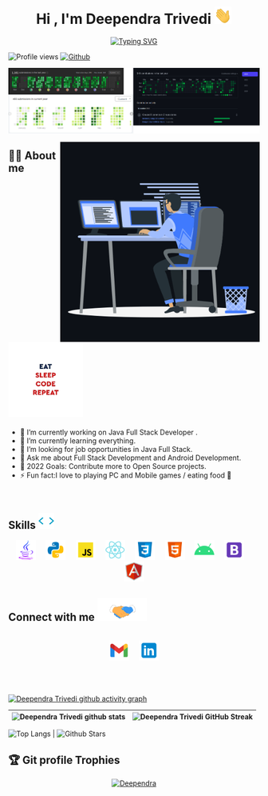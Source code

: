 <h1 align="center">Hi , I'm Deependra Trivedi <img src="https://github.com/Deependra-009/ReadmeGenerator/blob/main/Icons/hii.gif" width="35"></h1>
<p align="center">
 <a href="https://git.io/typing-svg"><img src="https://readme-typing-svg.demolab.com?font=Fira+Code&duration=3000&pause=1000&width=435&lines=Full+Stack+Developer;DSA+%7C+ALGORITHIMS+%7C+OOPS;(400%2B)+question+solve+in+leetcode;2+Star+in+codechef;Always+Learning+new+thing" alt="Typing SVG" /></a>
</p>

![Profile views](https://visitor-badge.glitch.me/badge?page_id=Deependra-009)
[![Github](https://img.shields.io/github/followers/Deependra-009?label=Follow&style=social)](https://github.com/Deependra-009)

![Project Logo](./images/Merged_document.png)

<p><img height="400px" width="400px" align="right" src="https://github.com/Deependra-009/ReadmeGenerator/blob/main/Icons/computer.gif" alt="adam-pw" /></p>

## :sassy_man:  About me <img src = "https://github.com/Deependra-009/ReadmeGenerator/blob/main/Icons/giphy.webp" width = 150px> 
- 🔭 I’m currently working on Java Full Stack Developer .
- 🌱 I’m currently learning everything.
- 👯 I’m looking for  job opportunities in Java Full Stack. 
- 💬 Ask me about Full Stack Development and Android Development.
- 🥅 2022 Goals: Contribute more to Open Source projects.
- ⚡ Fun fact:I love to playing PC and Mobile games / eating food 🍟

<br>

<h2> Skills <img src = "https://github.com/Deependra-009/ReadmeGenerator/blob/main/Icons/200w_s.gif" width = 32px> </h2>
<div align="center">
<img width ='40px' src ='https://github.com/Deependra-009/ReadmeGenerator/blob/main/Icons/java.png'>
&nbsp &nbsp 
<img width ='40px' src ='https://github.com/Deependra-009/ReadmeGenerator/blob/main/Icons/icons8-python-480.png'>
&nbsp &nbsp
<img width ='40px' src ='https://github.com/Deependra-009/ReadmeGenerator/blob/main/Icons/javascript.png'> 
&nbsp &nbsp
 <img width ='40px' src ='https://github.com/Deependra-009/ReadmeGenerator/blob/main/Icons/react.png'>
&nbsp &nbsp
 <img width ='40px' src ='https://github.com/Deependra-009/ReadmeGenerator/blob/main/Icons/icons8-css3-480.png'>
&nbsp &nbsp
<img width ='40px' src ='https://github.com/Deependra-009/ReadmeGenerator/blob/main/Icons/html.png'>
&nbsp &nbsp
<img width ='40px' src ='https://github.com/Deependra-009/ReadmeGenerator/blob/main/Icons/icons8-android-os-240.png'>
&nbsp &nbsp 
<img width ='40px' src ='https://github.com/Deependra-009/ReadmeGenerator/blob/main/Icons/icons8-bootstrap-480.png'>
&nbsp &nbsp 
<img width ='40px' src ='https://github.com/Deependra-009/ReadmeGenerator/blob/main/Icons/icons8-angularjs-480.png'>

</div>

<h2> Connect with me <img src='https://github.com/Deependra-009/ReadmeGenerator/blob/main/Icons/handshake.gif' width="100px"> </h2>
<br>

<div align="center">
<a href=""> <img width ='40px' src ='https://github.com/Deependra-009/ReadmeGenerator/blob/main/Icons/icons8-gmail-480.png'></a>
&nbsp &nbsp 
<a href=""> <img width ='40px' src ='https://github.com/Deependra-009/ReadmeGenerator/blob/main/Icons/icons8-linkedin-480.png'></a>

</div>

 
 
 <br><br><br>
[![Deependra Trivedi github activity graph](https://github-readme-activity-graph.cyclic.app/graph?username=Deependra-009&theme=tokyonight)](https://github.com/Deependra-009/github-readme-activity-graph)
  
<!-- [![Deependra Trivedi GitHub Activity Graph](https://activity-graph.herokuapp.com/graph?username=Deependra-009&theme=tokyonight)](https://git.io/praveenscience) -->

| ![Deependra Trivedi github stats](https://github-readme-stats.vercel.app/api?username=Deependra-009&show_icons=true&theme=tokyonight) | ![Deependra Trivedi GitHub Streak](https://github-readme-streak-stats.herokuapp.com/?user=Deependra-009&theme=tokyonight) |
| --- | --- |

![Top Langs](https://github-readme-stats.vercel.app/api/top-langs/?username=Deependra-009&theme=tokyonight&hide=jupyter%20notebook ) | ![Github Stars](https://github-readme-stats.vercel.app/api?username=Deependra-009&show_icons=true&locale=en&count_private=true&hide_rank=true&custom_title=My%20GitHub%20Stats&disable_animations=true&theme=tokyonight) 
  
 
## :trophy: Git profile Trophies

<p align="center"> <a href="https://github.com/ryo-ma/github-profile-trophy"><img src="https://github-profile-trophy.vercel.app/?username=Deependra-009&layout=compact&theme=algolia" alt="Deependra" /></a> </p>

